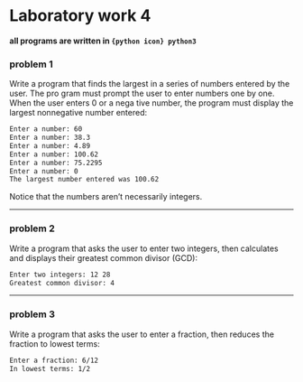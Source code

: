 # Laboratory work 4
**all programs are written in `{python icon} python3`**
### problem 1
Write a program that finds the largest in a series of numbers entered by the user. The pro gram must prompt the user to enter numbers one by one. When the user enters 0 or a nega tive number, the program must display the largest nonnegative number entered:

```bash
Enter a number: 60
Enter a number: 38.3
Enter a number: 4.89
Enter a number: 100.62
Enter a number: 75.2295
Enter a number: 0
The largest number entered was 100.62
```

Notice that the numbers aren’t necessarily integers.

---

### problem 2

Write a program that asks the user to enter two integers, then calculates and displays their greatest common divisor (GCD):
```bash
Enter two integers: 12 28
Greatest common divisor: 4
```

---

### problem 3

Write a program that asks the user to enter a fraction, then reduces the fraction to lowest terms:

```bash
Enter a fraction: 6/12
In lowest terms: 1/2
```
